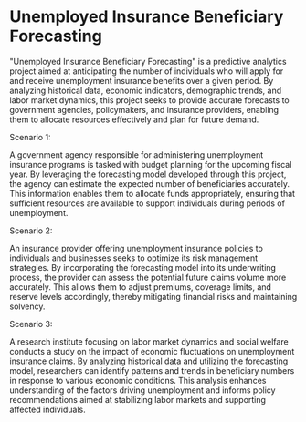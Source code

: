 # Unemployed Insurance Beneficiary Forecasting

"Unemployed Insurance Beneficiary Forecasting" is a predictive analytics project aimed at anticipating the number of individuals who will apply for and receive unemployment insurance benefits over a given period. By analyzing historical data, economic indicators, demographic trends, and labor market dynamics, this project seeks to provide accurate forecasts to government agencies, policymakers, and insurance providers, enabling them to allocate resources effectively and plan for future demand.

Scenario 1:

A government agency responsible for administering unemployment insurance programs is tasked with budget planning for the upcoming fiscal year. By leveraging the forecasting model developed through this project, the agency can estimate the expected number of beneficiaries accurately. This information enables them to allocate funds appropriately, ensuring that sufficient resources are available to support individuals during periods of unemployment.

Scenario 2:

An insurance provider offering unemployment insurance policies to individuals and businesses seeks to optimize its risk management strategies. By incorporating the forecasting model into its underwriting process, the provider can assess the potential future claims volume more accurately. This allows them to adjust premiums, coverage limits, and reserve levels accordingly, thereby mitigating financial risks and maintaining solvency.

Scenario 3:

A research institute focusing on labor market dynamics and social welfare conducts a study on the impact of economic fluctuations on unemployment insurance claims. By analyzing historical data and utilizing the forecasting model, researchers can identify patterns and trends in beneficiary numbers in response to various economic conditions. This analysis enhances understanding of the factors driving unemployment and informs policy recommendations aimed at stabilizing labor markets and supporting affected individuals.
